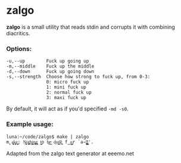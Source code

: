 # zalgo

**zalgo** is a small utility that reads stdin and corrupts it with combining diacritics.

### Options:

```
-u,--up        Fuck up going up
-m,--middle    Fuck up the middle
-d,--down      Fuck up going down
-s,--strength  Choose how strong to fuck up, from 0-3:
               0: micro fuck up
               1: mini fuck up
               2: normal fuck up
               3: maxi fuck up
```

By default, it will act as if you'd specified `-md -s0`.


### Example usage:

```
luna:~/code/zalgo$ make | zalgo
m̢̥a̙͈̖̝̩̘k̡̖̩̹̤͈͙̖e̬̮̼͎̥͟ͅ: Ņ̲̟͎͓̭o̧͔͙̗͓t̥̜͖̥h͈̺į͇n͕̪̻̫̹g̫͈̲͙͕͜ t̯͇̙o b͚e̶͇ d͙o͍n̳̣̠͝e͔̠͕̠͓ f̳̝o̲̬͎͍̲͉͍r͏ `a̵̩̯̬̣̫̹̤l̛̼̪̥͚̫̱l̼͔̙̯̜͉'.
```

Adapted from the zalgo text generator at eeemo.net